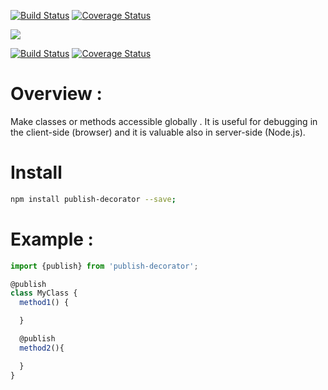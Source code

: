 [![Build Status](https://travis-ci.org/abdennour/publish-decorator.svg?branch=master)](https://travis-ci.org/abdennour/publish-decorator)
[![Coverage Status](https://coveralls.io/repos/github/abdennour/publish-decorator/badge.svg?branch=master)](https://coveralls.io/github/abdennour/publish-decorator?branch=master)

![](https://raw.githubusercontent.com/rathath/bucket/master/img/publish-decorator.png)

[![Build Status](https://travis-ci.org/abdennour/publish-decorator.svg?branch=master)](https://travis-ci.org/abdennour/publish-decorator)
[![Coverage Status](https://coveralls.io/repos/github/abdennour/publish-decorator/badge.svg?branch=master)](https://coveralls.io/github/abdennour/publish-decorator?branch=master)

# Overview :
  Make classes or methods accessible globally . It is useful for debugging in the client-side (browser) and it is valuable also  in server-side (Node.js).

# Install

```bash
npm install publish-decorator --save;
```

# Example :

```js
import {publish} from 'publish-decorator';

@publish
class MyClass {
  method1() {

  }

  @publish
  method2(){

  }
}

```
